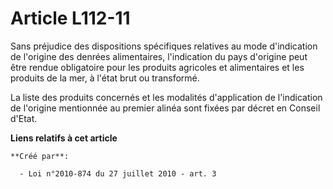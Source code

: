 # Article L112-11

Sans préjudice des dispositions spécifiques relatives au mode d'indication de l'origine des denrées alimentaires,
l'indication du pays d'origine peut être rendue obligatoire pour les produits agricoles et alimentaires et les produits de la
mer, à l'état brut ou transformé.

La liste des produits concernés et les modalités d'application de l'indication de l'origine mentionnée au premier alinéa sont
fixées par décret en Conseil d'Etat.

**Liens relatifs à cet article**

	**Créé par**:

	  - Loi n°2010-874 du 27 juillet 2010 - art. 3
